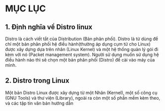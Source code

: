 # MỤC LỤC


## 1. Định nghĩa về Distro linux
Distro là cách viết tắt của Distribution (Bản phân phối). Distro là từ dùng để chỉ một bản phân phối 
hệ điều hành(thường áp dụng cụm từ cho Linux) được xây dựng dựa trên nhân (Linux Kernel) và một hệ thống quản lý
gói đi kèm với nó (Packet management system). Người sử dụng muốn sử dụng hệ điều hành nào thì sẽ chọn một bản phân
phối (Distro) để cài vào máy của mình.  

## 2. Distro trong Linux
Một bản Distro Linux được xây dựng từ một Nhân (Kernel), một số công cụ (GNU Tools) và thư viện (Library),
ngoài ra còn một số phần mềm kèm theo, và các tập tin văn bản hướng dẫn